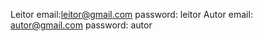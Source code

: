 Leitor
    email:leitor@gmail.com
    password: leitor
Autor
    email: autor@gmail.com
    password: autor
